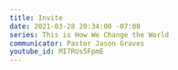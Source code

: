 ```yaml
---
title: Invite
date: 2021-03-28 20:34:00 -07:00
series: This is How We Change the World
communicator: Pastor Jason Graves
youtube_id: MI7RUs5FpmE
---
```


